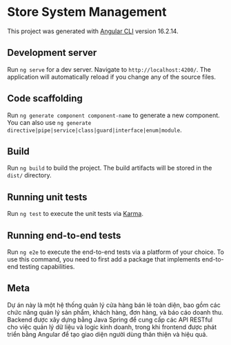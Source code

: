 # Store System Management

This project was generated with [Angular CLI](https://github.com/angular/angular-cli) version 16.2.14.

## Development server

Run `ng serve` for a dev server. Navigate to `http://localhost:4200/`. The application will automatically reload if you change any of the source files.

## Code scaffolding

Run `ng generate component component-name` to generate a new component. You can also use `ng generate directive|pipe|service|class|guard|interface|enum|module`.

## Build

Run `ng build` to build the project. The build artifacts will be stored in the `dist/` directory.

## Running unit tests

Run `ng test` to execute the unit tests via [Karma](https://karma-runner.github.io).

## Running end-to-end tests

Run `ng e2e` to execute the end-to-end tests via a platform of your choice. To use this command, you need to first add a package that implements end-to-end testing capabilities.

## Meta
Dự án này là một hệ thống quản lý cửa hàng bán lẻ toàn diện, bao gồm các chức năng quản lý sản phẩm, khách hàng, đơn hàng, và báo cáo doanh thu. Backend được xây dựng bằng Java Spring để cung cấp các API RESTful cho việc quản lý dữ liệu và logic kinh doanh, trong khi frontend được phát triển bằng Angular để tạo giao diện người dùng thân thiện và hiệu quả.
